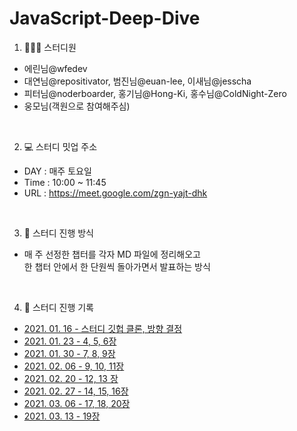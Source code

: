 # JavaScript-Deep-Dive

1. 🧑‍🤝‍🧑 스터디원

- 에린님@wfedev  
- 대연님@repositivator, 범진님@euan-lee, 이새님@jesscha  
- 피터님@noderboarder, 홍기님@Hong-Ki, 홍수님@ColdNight-Zero
- 웅모님(객원으로 참여해주심)

<br />

2. 💻 스터디 밋업 주소

- DAY : 매주 토요일
- Time : 10:00 ~ 11:45
- URL : https://meet.google.com/zgn-yajt-dhk

<br />

3. 🧨 스터디 진행 방식

- 매 주 선정한 챕터를 각자 MD 파일에 정리해오고  
한 챕터 안에서 한 단원씩 돌아가면서 발표하는 방식

<br />

4. 📝 스터디 진행 기록

- [2021. 01. 16 - 스터디 깃헙 클론, 방향 결정](https://github.com/js-reference/js-deep-dive/issues/1)
- [2021. 01. 23 - 4, 5, 6장](https://github.com/js-reference/js-deep-dive/issues/3)
- [2021. 01. 30 - 7, 8, 9장](https://github.com/js-reference/js-deep-dive/issues/4)
- [2021. 02. 06 - 9, 10, 11장](https://github.com/js-reference/js-deep-dive/issues/6)
- [2021. 02. 20 - 12, 13 장](https://github.com/js-reference/js-deep-dive/issues/7)
- [2021. 02. 27 - 14, 15, 16장](https://github.com/js-reference/js-deep-dive/issues/8)
- [2021. 03. 06 - 17, 18, 20장]()
- [2021. 03. 13 - 19장]()

